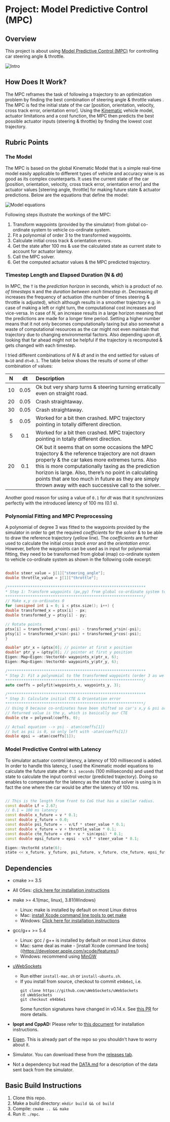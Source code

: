 # Project: Model Predictive Control (MPC)
## Overview
This project is about using [Model Predictive Control (MPC)](https://en.wikipedia.org/wiki/Model_predictive_control) for controlling car steering angle & throttle.

![Intro](./images/intro.gif)


## How Does It Work?

The MPC reframes the task of following a trajectory to an optimization problem by finding the best combination of steering angle & throttle values . The MPC is fed the initial state of the car [position, orientation, velocity, cross track error, orientation error]. Using the [Kinematic](https://en.wikipedia.org/wiki/Kinematics) vehicle model, actuator limitations and a cost function, the MPC then predicts the best possible actuator inputs (steering & throttle) by finding the lowest cost trajectory. 

## Rubric Points

### The Model

The MPC is based on the global Kinematic Model that is a simple real-time model easily applicable to different types of vehicle and accuracy wise is as good as its complex counterparts. It uses the current state of the car [position, orientation, velocity, cross track error, orientation error] and the actuator values [steering angle, throttle] for making future state & actuator predictions. Below are the equations that define the model:

![Model equations](./images/model.png)

Following steps illustrate the workings of the MPC:

1. Transform waypoints (provided by the simulator) from global co-ordinate system to vehicle co-ordinate system.
2. Fit a polynomial of order 3 to the transformed waypoints.
3. Calculate initial cross track & orientation errors.
4. Get the state after 100 ms & use the calculated state as current state to account for actuator latency.
5. Call the MPC solver.
6. Get the computed actuator values & the MPC predicted trajectory.  


### Timestep Length and Elapsed Duration (N & dt)

In MPC, the `T` is the *prediction horizon* in seconds, which is a product of *no. of timesteps* `N` and the *duration between each timestep* `dt`. Decreasing *dt* increases the frequency of actuation (the number of times steering & throttle is adjusted), which although results in a smoother trajectory e.g. in case of making a left or right turn, the computational cost increases and vice-versa. In case of *N*, an increase results in a large horizon meaning that the predictions are made for a longer time period. Setting a higher number means that it not only becomes computationally taxing but also somewhat a waste of computational resources as the car might not even maintain that trajectory due to changing environmental factors. Also depending upon *dt*, looking that far ahead might not be helpful if the trajectory is recomputed & gets changed with each timestep.

I tried different combinations of *N* & *dt* and in the end settled for values of `N=10` and `dt=0.1`. The table below shows the results of some of other combination of values:

| N | dt | Description   		| 
|:---:|:---:|:-------------------------------| 			
| 10 | 0.05 |Ok but very sharp turns & steering turning erratically even on straight road.|
| 20 | 0.05 |Crash straightaway.|
| 30 | 0.05 |Crash straightaway.|
| 5 | 0.05 |Worked for a bit then crashed. MPC trajectory pointing in totally different direction.|
| 5 | 0.1 |Worked for a bit then crashed. MPC trajectory pointing in totally different direction.|
| 20 | 0.1 |OK but it seems that on some occasions the MPC trajectory & the reference trajectory are not drawn properly & the car takes more extremes turns. Also this is more computationally taxing as the prediction horizon is large. Also, there’s no point in calculating points that are too much in future as they are simply thrown away with each successive call to the solver.|

Another good reason for using a value of `0.1` for *dt* was that it synchronizes perfectly with the introduced latency of 100 ms (0.1 s).

### Polynomial Fitting and MPC Preprocessing

A polynomial of degree 3 was fitted to the waypoints provided by the simulator in order to get the required *coefficients* for the *solver* & to be able to draw the reference trajectory (yellow line). The *coefficients* are further used to calculate the initial *cross track error* and the *orientation error*. However, before the waypoints can be used as in input for polynomial fitting, they need to be transformed from global (map) co-ordinate system to vehicle co-ordinate system as shown in the following code excerpt:  

```c++

double steer_value = j[1]["steering_angle"]; 
double throttle_value = j[1]["throttle"]; 

/*************************************************************
* Step 1: Transform waypoints (px,py) from global co-ordinate system to vehicle co-ordinate system 
*************************************************************/
// Make x,y co-ordinates 0
for (unsigned int i = 0; i < ptsx.size(); i++) {
double transformed_x = ptsx[i] - px;
double transformed_y = ptsy[i] - py;

// Rotate points
ptsx[i] = transformed_x*cos(-psi) - transformed_y*sin(-psi);
ptsy[i] = transformed_x*sin(-psi) + transformed_y*cos(-psi);
}

double* ptr_x = &ptsx[0]; // pointer at first x position
double* ptr_y = &ptsy[0]; // pointer at first y position
Eigen::Map<Eigen::VectorXd> waypoints_x(ptr_x, 6);
Eigen::Map<Eigen::VectorXd> waypoints_y(ptr_y, 6);

/*************************************************************
* Step 2: Fit a polynomial to the transformed waypoints (order 3 as we have 6 points)
*************************************************************/
auto coeffs = polyfit(waypoints_x, waypoints_y, 3);

/*************************************************************
* Step 3: Calculate initial CTE & Orientation error
*************************************************************/
// Using 0 because co-ordinates have been shifted so car's x,y & psi are all 0.
// Returned value is the y, which is basically our CTE
double cte = polyeval(coeffs, 0); 

// Actual equation --> psi - atan(coeffs[1])
// but as psi is 0, so only left with -atan(coeffs[1])
double epsi = -atan(coeffs[1]); 
```

### Model Predictive Control with Latency

To simulator actuator control latency, a latency of 100 millisecond is added. In order to handle this latency, I used the Kinematic model equations to calculate the future state after `0.1 seconds` (100 milliseconds) and used that state to calculate the input control vector (predicted trajectory). Doing so enables to compensate for the latency as the state that solver is using is in fact the one where the car would be after the latency of 100 ms.

```c++

// This is the length from front to CoG that has a similar radius.
const double Lf = 2.67; 
// 0.1 = 100 ms latency
const double x_future = v * 0.1;
const double y_future = 0.0;
const double psi_future = - v/Lf * steer_value * 0.1;         
const double v_future = v + throttle_value * 0.1;
const double cte_future = cte + v * sin(epsi) * 0.1;
const double epsi_future = epsi - v/Lf * steer_value * 0.1;

Eigen::VectorXd state(6);
state << x_future, y_future, psi_future, v_future, cte_future, epsi_future;
```

## Dependencies

* cmake >= 3.5
 * All OSes: [click here for installation instructions](https://cmake.org/install/)
* make >= 4.1(mac, linux), 3.81(Windows)
  * Linux: make is installed by default on most Linux distros
  * Mac: [install Xcode command line tools to get make](https://developer.apple.com/xcode/features/)
  * Windows: [Click here for installation instructions](http://gnuwin32.sourceforge.net/packages/make.htm)
* gcc/g++ >= 5.4
  * Linux: gcc / g++ is installed by default on most Linux distros
  * Mac: same deal as make - [install Xcode command line tools]((https://developer.apple.com/xcode/features/)
  * Windows: recommend using [MinGW](http://www.mingw.org/)
* [uWebSockets](https://github.com/uWebSockets/uWebSockets)
  * Run either `install-mac.sh` or `install-ubuntu.sh`.
  * If you install from source, checkout to commit `e94b6e1`, i.e.
    ```
    git clone https://github.com/uWebSockets/uWebSockets
    cd uWebSockets
    git checkout e94b6e1
    ```
    Some function signatures have changed in v0.14.x. See [this PR](https://github.com/udacity/CarND-MPC-Project/pull/3) for more details.

* **Ipopt and CppAD:** Please refer to [this document](https://github.com/udacity/CarND-MPC-Project/blob/master/install_Ipopt_CppAD.md) for installation instructions.
* [Eigen](http://eigen.tuxfamily.org/index.php?title=Main_Page). This is already part of the repo so you shouldn't have to worry about it.
* Simulator. You can download these from the [releases tab](https://github.com/udacity/self-driving-car-sim/releases).
* Not a dependency but read the [DATA.md](./DATA.md) for a description of the data sent back from the simulator.


## Basic Build Instructions

1. Clone this repo.
2. Make a build directory: `mkdir build && cd build`
3. Compile: `cmake .. && make`
4. Run it: `./mpc`.
